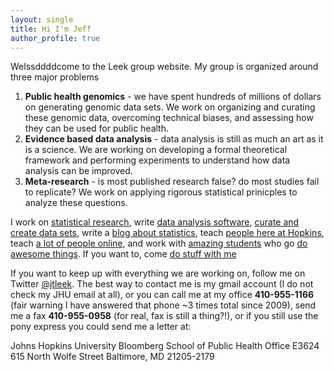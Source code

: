 ```yaml
---
layout: single
title: Hi I'm Jeff
author_profile: true
---
```


Welssddddcome to the Leek group website. My group is organized around three major problems

1. __Public health genomics__ - we have spent hundreds of millions of dollars on generating genomic data sets. We work on organizing and curating these genomic data, overcoming technical biases, and assessing how they can be used for public health. 
2. __Evidence based data analysis__ - data analysis is still as much an art as it is a science. We are working on developing a formal theoretical framework and performing experiments to understand how data analysis can be improved. 
3. __Meta-research__ - is most published research false? do most studies fail to replicate? We work on applying rigorous statistical prinicples to analyze these questions. 

I work on [statistical research](/papers), write [data analysis software](/software), [curate and create data sets](/data), write a [blog about statistics](http://simplystatistics.org), teach [people here at Hopkins](/teaching), teach [a lot of people online](https://www.coursera.org/specialization/jhudatascience/1), and work with [amazing students](/people) who go [do awesome things](/alumni). If you want to, come [do stuff with me](/jobs)

If you want to keep up with everything we are working on, follow me on Twitter [@jtleek](http://twitter.com/jtleek). The best way to contact me is my gmail account (I do not check my JHU email at all), or you can call me at my office __410-955-1166__ (fair warning I have answered that phone ~3 times total since 2009), send me a fax __410-955-0958__ (for real, fax is still a thing?!), or if you still use the pony express you could send me a letter at:

Johns Hopkins University 
Bloomberg School of Public Health
Office E3624 
615 North Wolfe Street 
Baltimore, MD 21205-2179 



